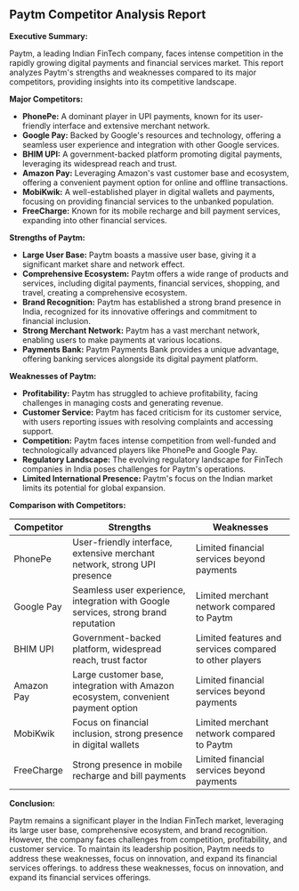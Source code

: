 ## Paytm Competitor Analysis Report

**Executive Summary:**

Paytm, a leading Indian FinTech company, faces intense competition in the rapidly growing digital payments and financial services market. This report analyzes Paytm's strengths and weaknesses compared to its major competitors, providing insights into its competitive landscape.

**Major Competitors:**

* **PhonePe:** A dominant player in UPI payments, known for its user-friendly interface and extensive merchant network.
* **Google Pay:** Backed by Google's resources and technology, offering a seamless user experience and integration with other Google services.
* **BHIM UPI:** A government-backed platform promoting digital payments, leveraging its widespread reach and trust.
* **Amazon Pay:** Leveraging Amazon's vast customer base and ecosystem, offering a convenient payment option for online and offline transactions.
* **MobiKwik:** A well-established player in digital wallets and payments, focusing on providing financial services to the unbanked population.
* **FreeCharge:** Known for its mobile recharge and bill payment services, expanding into other financial services.

**Strengths of Paytm:**

* **Large User Base:** Paytm boasts a massive user base, giving it a significant market share and network effect.
* **Comprehensive Ecosystem:** Paytm offers a wide range of products and services, including digital payments, financial services, shopping, and travel, creating a comprehensive ecosystem.
* **Brand Recognition:** Paytm has established a strong brand presence in India, recognized for its innovative offerings and commitment to financial inclusion.
* **Strong Merchant Network:** Paytm has a vast merchant network, enabling users to make payments at various locations.
* **Payments Bank:** Paytm Payments Bank provides a unique advantage, offering banking services alongside its digital payment platform.

**Weaknesses of Paytm:**

* **Profitability:** Paytm has struggled to achieve profitability, facing challenges in managing costs and generating revenue.
* **Customer Service:** Paytm has faced criticism for its customer service, with users reporting issues with resolving complaints and accessing support.
* **Competition:** Paytm faces intense competition from well-funded and technologically advanced players like PhonePe and Google Pay.
* **Regulatory Landscape:** The evolving regulatory landscape for FinTech companies in India poses challenges for Paytm's operations.
* **Limited International Presence:** Paytm's focus on the Indian market limits its potential for global expansion.

**Comparison with Competitors:**

| Competitor | Strengths | Weaknesses |
|---|---|---|
| PhonePe | User-friendly interface, extensive merchant network, strong UPI presence | Limited financial services beyond payments |
| Google Pay | Seamless user experience, integration with Google services, strong brand reputation | Limited merchant network compared to Paytm |
| BHIM UPI | Government-backed platform, widespread reach, trust factor | Limited features and services compared to other players |
| Amazon Pay | Large customer base, integration with Amazon ecosystem, convenient payment option | Limited financial services beyond payments |
| MobiKwik | Focus on financial inclusion, strong presence in digital wallets | Limited merchant network compared to Paytm |
| FreeCharge | Strong presence in mobile recharge and bill payments | Limited financial services beyond payments |

**Conclusion:**

Paytm remains a significant player in the Indian FinTech market, leveraging its large user base, comprehensive ecosystem, and brand recognition. However, the company faces challenges from competition, profitability, and customer service. To maintain its leadership position, Paytm needs to address these weaknesses, focus on innovation, and expand its financial services offerings. 
 to address these weaknesses, focus on innovation, and expand its financial services offerings.